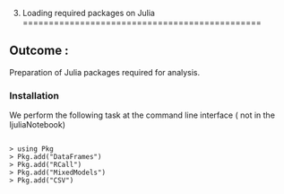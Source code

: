 3. Loading required packages on Julia
==============================================

## Outcome : 
Preparation of Julia packages required for analysis.


###  Installation 

We perform the following task at the command line interface ( not in the IjuliaNotebook)

<pre><code>
> using Pkg
> Pkg.add("DataFrames")
> Pkg.add("RCall")
> Pkg.add("MixedModels")
> Pkg.add("CSV")
</code></pre>
